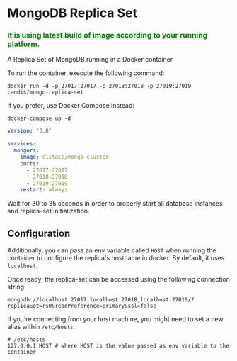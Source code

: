 # MongoDB Replica Set

### <p style="color:green">It is using latest build of image according to your running platform.<p>

A Replica Set of MongoDB running in a Docker container

To run the container, execute the following command:

```shell
docker run -d -p 27017:27017 -p 27018:27018 -p 27019:27019 candis/mongo-replica-set
```

If you prefer, use Docker Compose instead:

```shell
docker-compose up -d
```

```yaml
version: "3.8"

services:
  mongors:
    image: elitale/mongo-cluster
    ports:
      - 27017:27017
      - 27018:27018
      - 27019:27019
    restart: always
```

Wait for 30 to 35 seconds in order to properly start all database instances and replica-set initialization.

## Configuration

Additionally, you can pass an env variable called `HOST` when running the container to configure the replica's hostname in docker. By default, it uses `localhost`.

Once ready, the replica-set can be accessed using the following connection string:

```shell
mongodb://localhost:27017,localhost:27018,localhost:27019/?replicaSet=rs0&readPreference=primary&ssl=false
```

If you're connecting from your host machine, you might need to set a new alias within `/etc/hosts`:

```
# /etc/hosts
127.0.0.1 HOST # where HOST is the value passed as env variable to the container
```
